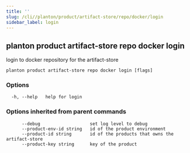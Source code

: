 ```yaml
---
title: ''
slug: /cli//planton/product/artifact-store/repo/docker/login
sidebar_label: login
---
```

## planton product artifact-store repo docker login

login to docker repository for the artifact-store

```
planton product artifact-store repo docker login [flags]
```

### Options

```
  -h, --help   help for login
```

### Options inherited from parent commands

```
      --debug                   set log level to debug
      --product-env-id string   id of the product environment
      --product-id string       id of the products that owns the artifact-store
      --product-key string      key of the product
```

